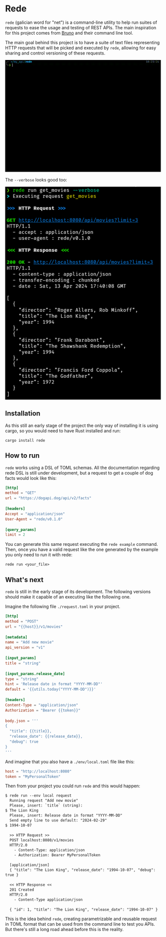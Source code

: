 # Rede

`rede` (galician word for "net") is a command-line utility to help run suites of requests to
ease the usage and testing of REST APIs. The main inspiration for this project comes from
[Bruno](https://www.usebruno.com/) and their command line tool.

The main goal behind this project is to have a suite of text files representing HTTP requests
that will be picked and executed by `rede`, allowing for easy sharing and control versioning
of these requests.

![Execution of rede](./docs/static/readme_rede.gif)

The `--verbose` looks good too:

![How verbose looks](./docs/static/readme_verbose.png)

## Installation

As this still an early stage of the project the only way of installing it is using cargo, so
you would need to have Rust installed and run:

```shell
cargo install rede
```

## How to run

`rede` works using a DSL of TOML schemas. All the documentation regarding rede DSL is still under
development, but a request to get a couple of dog facts would look like this:

```toml
[http]
method = "GET"
url = "https://dogapi.dog/api/v2/facts"

[headers]
Accept = "application/json"
User-Agent = "rede/v0.1.0"

[query_params]
limit = 2
```

You can generate this same request executing the `rede example` command. Then, once you have a
valid request like the one generated by the example you only need to run it with rede:

```shell
rede run <your_file>
```

## What's next

`rede` is still in the early stage of its development. The following versions should make it
capable of an executing like the following one.



Imagine the following file `./request.toml` in your project.

```toml
[http]
method = "POST"
url = "{{host}}/v1/movies"

[metadata]
name = "Add new movie"
api_version = "v1"

[input_params]
title = "string"

[input_params.release_date]
type = "string"
hint = 'Release date in format "YYYY-MM-DD"'
default = '{{utils.today("YYYY-MM-DD")}}'

[headers]
Content-Type = "application/json"
Authorization = "Bearer {{token}}"

body.json = '''
{
  "title": {{title}},
  "release_date": {{release_date}},
  "debug": true
}
'''
```

And imagine that you also have a `./env/local.toml` file like this:

```toml
host = "http://localhost:8080"
token = "MyPersonalToken"
```

Then from your project you could run `rede` and this would happen:

```
$ rede run --env local request
  Running request "Add new movie"
  Please, insert: `title` (string):
$ The Lion King
  Please, insert: Release date in format "YYYY-MM-DD"
  Send empty line to use default: "2024-02-29"
$ 1994-10-07

  >> HTTP Request >>
  POST localhost:8080/v1/movies
  HTTP/2.0
    - Content-Type: application/json
    - Authorization: Bearer MyPersonalToken

  [application/json]
  { "title": "The Lion King", "release_date": "1994-10-07", "debug": true }

  << HTTP Response <<
  201 Created
  HTTP/2.0
    - Content-Type application/json

  { "id": 1, "title": "The Lion King", "release_date": "1994-10-07" }
```

This is the idea behind `rede`, creating parametrizable and reusable request in TOML
format that can be used from the command line to test you APIs.
But there's still a long road ahead before this is the reality.